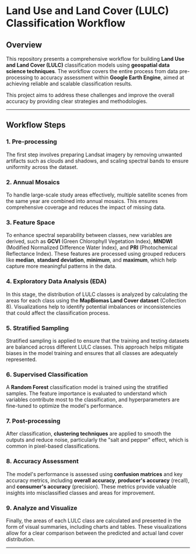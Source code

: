 # **Land Use and Land Cover (LULC) Classification Workflow**

## **Overview**  
This repository presents a comprehensive workflow for building **Land Use and Land Cover (LULC)** classification models using **geospatial data science techniques**. The workflow covers the entire process from data pre-processing to accuracy assessment within **Google Earth Engine**, aimed at achieving reliable and scalable classification results.

This project aims to address these challenges and improve the overall accuracy by providing clear strategies and methodologies.

---

## **Workflow Steps**

### 1. **Pre-processing**  
The first step involves preparing Landsat imagery by removing unwanted artifacts such as clouds and shadows, and scaling spectral bands to ensure uniformity across the dataset.

### 2. **Annual Mosaics**  
To handle large-scale study areas effectively, multiple satellite scenes from the same year are combined into annual mosaics. This ensures comprehensive coverage and reduces the impact of missing data.

### 3. **Feature Space**  
To enhance spectral separability between classes, new variables are derived, such as **GCVI** (Green Chlorophyll Vegetation Index), **MNDWI** (Modified Normalized Difference Water Index), and **PRI** (Photochemical Reflectance Index). These features are processed using grouped reducers like **median**, **standard deviation**, **minimum**, and **maximum**, which help capture more meaningful patterns in the data.

### 4. **Exploratory Data Analysis (EDA)**  
In this stage, the distribution of LULC classes is analyzed by calculating the areas for each class using the **MapBiomas Land Cover dataset** (Collection 8). Visualizations help to identify potential imbalances or inconsistencies that could affect the classification process.

### 5. **Stratified Sampling**  
Stratified sampling is applied to ensure that the training and testing datasets are balanced across different LULC classes. This approach helps mitigate biases in the model training and ensures that all classes are adequately represented.

### 6. **Supervised Classification**  
A **Random Forest** classification model is trained using the stratified samples. The feature importance is evaluated to understand which variables contribute most to the classification, and hyperparameters are fine-tuned to optimize the model's performance.

### 7. **Post-processing**  
After classification, **clustering techniques** are applied to smooth the outputs and reduce noise, particularly the "salt and pepper" effect, which is common in pixel-based classifications.

### 8. **Accuracy Assessment**  
The model's performance is assessed using **confusion matrices** and key accuracy metrics, including **overall accuracy**, **producer's accuracy** (recall), and **consumer's accuracy** (precision). These metrics provide valuable insights into misclassified classes and areas for improvement.

### 9. **Analyze and Visualize**  
Finally, the areas of each LULC class are calculated and presented in the form of visual summaries, including charts and tables. These visualizations allow for a clear comparison between the predicted and actual land cover distribution.

---


